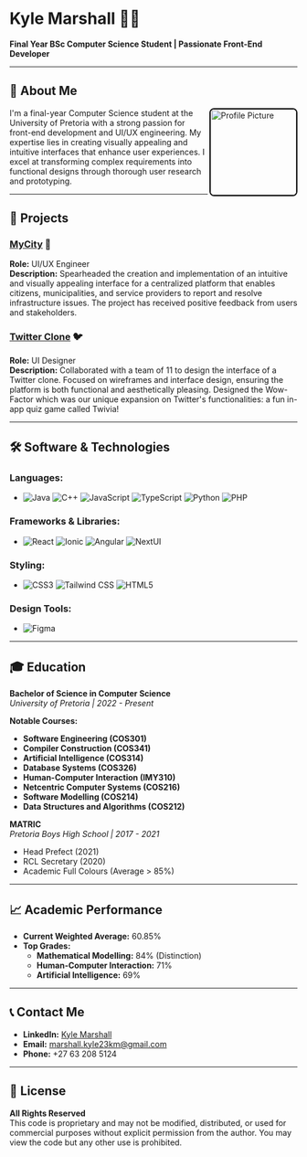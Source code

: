 # Kyle Marshall 👨‍💻

**Final Year BSc Computer Science Student | Passionate Front-End Developer**

---

## 👋 About Me

<img src="./assets/kylemarshall.jpg" alt="Profile Picture" width="150" align="right" style="border: 2px solid #000; border-radius: 8px;"/>

I'm a final-year Computer Science student at the University of Pretoria with a strong passion for front-end development and UI/UX engineering. My expertise lies in creating visually appealing and intuitive interfaces that enhance user experiences. I excel at transforming complex requirements into functional designs through thorough user research and prototyping.

---

## 🚀 Projects

### [MyCity](https://github.com/COS301-SE2024/MyCity) 🌆
**Role:** UI/UX Engineer  
**Description:** Spearheaded the creation and implementation of an intuitive and visually appealing interface for a centralized platform that enables citizens, municipalities, and service providers to report and resolve infrastructure issues. The project has received positive feedback from users and stakeholders.

### [Twitter Clone](https://github.com/COS301-SE2024/MiniProject13) 🐦
**Role:** UI Designer  
**Description:** Collaborated with a team of 11 to design the interface of a Twitter clone. Focused on wireframes and interface design, ensuring the platform is both functional and aesthetically pleasing. Designed the Wow-Factor which was our unique expansion on Twitter's functionalities: a fun in-app quiz game called Twivia!

---

## 🛠️ Software & Technologies

### **Languages:**
- ![Java](https://img.shields.io/badge/Java-007396?style=for-the-badge&logo=java&logoColor=white) ![C++](https://img.shields.io/badge/C%2B%2B-00599C?style=for-the-badge&logo=c%2B%2B&logoColor=white) ![JavaScript](https://img.shields.io/badge/JavaScript-F7DF1E?style=for-the-badge&logo=javascript&logoColor=black) ![TypeScript](https://img.shields.io/badge/TypeScript-007ACC?style=for-the-badge&logo=typescript&logoColor=white) ![Python](https://img.shields.io/badge/Python-3776AB?style=for-the-badge&logo=python&logoColor=white) ![PHP](https://img.shields.io/badge/PHP-777BB4?style=for-the-badge&logo=php&logoColor=white)

### **Frameworks & Libraries:**
- ![React](https://img.shields.io/badge/-20232A?style=for-the-badge&logo=react&logoColor=61DAFB) ![Ionic](https://img.shields.io/badge/Ionic-3880FF?style=for-the-badge&logo=ionic&logoColor=white) ![Angular](https://img.shields.io/badge/Angular-DD0031?style=for-the-badge&logo=angular&logoColor=white) ![NextUI](https://img.shields.io/badge/-000000?style=for-the-badge&logo=nextdotjs&logoColor=white)

### **Styling:**
- ![CSS3](https://img.shields.io/badge/-1572B6?style=for-the-badge&logo=css3&logoColor=white) ![Tailwind CSS](https://img.shields.io/badge/-38B2AC?style=for-the-badge&logo=tailwind-css&logoColor=white) ![HTML5](https://img.shields.io/badge/-E34F26?style=for-the-badge&logo=html5&logoColor=white)

### **Design Tools:**
- ![Figma](https://img.shields.io/badge/-F24E1E?style=for-the-badge&logo=figma&logoColor=white)


---

## 🎓 Education

**Bachelor of Science in Computer Science**  
*University of Pretoria | 2022 - Present*

**Notable Courses:**
- **Software Engineering (COS301)**
- **Compiler Construction (COS341)**
- **Artificial Intelligence (COS314)**
- **Database Systems (COS326)**
- **Human-Computer Interaction (IMY310)**
- **Netcentric Computer Systems (COS216)**
- **Software Modelling (COS214)**
- **Data Structures and Algorithms (COS212)**
  
**MATRIC**  
*Pretoria Boys High School | 2017 - 2021*  
- Head Prefect (2021)
- RCL Secretary (2020)
- Academic Full Colours (Average > 85%)

---

## 📈 Academic Performance

- **Current Weighted Average:** 60.85%
- **Top Grades:**
  - **Mathematical Modelling:** 84% (Distinction)
  - **Human-Computer Interaction:** 71%
  - **Artificial Intelligence:** 69%

---

## 📞 Contact Me

- **LinkedIn:** [Kyle Marshall](https://www.linkedin.com/in/kyle-marshall23)
- **Email:** marshall.kyle23km@gmail.com
- **Phone:** +27 63 208 5124

---

## 📜 License

**All Rights Reserved**  
This code is proprietary and may not be modified, distributed, or used for commercial purposes without explicit permission from the author. You may view the code but any other use is prohibited.

